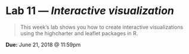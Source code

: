 # Lab 11 — *Interactive visualization*

> This week’s lab shows you how to create interactive visualizations using the highcharter and leaflet packages in R.

**Due:** June 21, 2018 \@ 11:59pm
